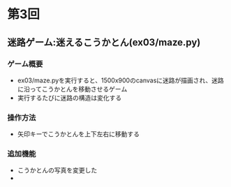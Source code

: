 # 第3回
## 迷路ゲーム:迷えるこうかとん(ex03/maze.py)
### ゲーム概要
* ex03/maze.pyを実行すると、1500x900のcanvasに迷路が描画され、迷路に沿ってこうかとんを移動させるゲーム
* 実行するたびに迷路の構造は変化する
### 操作方法
* 矢印キーでこうかとんを上下左右に移動する
### 追加機能
* こうかとんの写真を変更した
* 

